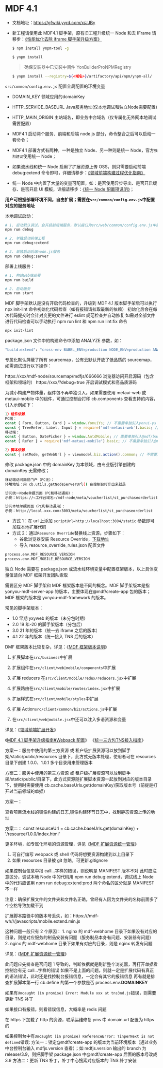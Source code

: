 # MDF 4.1


- 文档地址：https://gfwiki.yyrd.com/x/JJBy
- 新工程请使用此 MDF4.1 脚手架，原有旧工程升级统一 Node 和去 IFrame 请移步：[《性能优化去除 iframe 脚手架升级方案》](https://www.yuque.com/docs/share/8ec6edc7-20a4-42ca-8c33-1dae26cd52ed?#)




   ```bash
   $ npm install ynpm-tool -g
   ```


   ```bash
   $ ynpm install
   ```

   > 确保安装器中已安装中间件 YonBuilderProNPMRegistry

   ```bash
   $ ynpm install --registry=${<域名>}/artifactory/api/npm/ynpm-all/
   ```


`src/common/config.env.js` 配置全局配置的环境变量
   - DOMAIN_KEY 领域应用的domainKey
   - HTTP_SERVICE_BASEURL Java服务地址(仅本地调试和独立Node需要配置)
   - HTTP_MAIN_ORIGIN 主站域名，即业务中台域名（仅专属化无外网本地调试需要配置）


- MDF4.1 启动两个服务、前端和后端 node.js 部分，命令整合之后可以启动一套命令；
- MDF4.1 部署方式有两种，一种是独立 Node、另一种则是统一 Node，官方`强烈建议`使用统一 Node；
- 如果流水线和统一 Node 启用了扩展资源上传 OSS，则只需要启动前端 debug:extend 命令即可，详细请移步：[《领域前端构建过程优化指南》](https://www.yuque.com/docs/share/54e291d8-8681-4777-bea6-5a4f34b61b11?#)
- 统一 Node 中内置了大量的变量可配置，如：是否使用异步导出、是否开启缓存、是否开启 UI 模板，详细请移步：[《统一 Node 配置项说明》](https://gfwiki.yyrd.com/x/O-v4AQ)；

**用户可根据部署环境不同，自由扩展；需要在`src/common/config.env.js`中配置对应的服务地址**

本地调试启动：

```bash
# 1. 启动默认调试，会开启前后端服务，默认接口为src/web/common/config.env.js中的daily
npm run debug

# 2. 单独启动前端工程
npm run debug:extend

# 3. 单独启动后端node.js服务
npm run debug:server
```

部署上线服务：

```bash
# 1. 构建web端部署
npm run build

# 2. 启动服务
npm run start
```



MDF 脚手架默认是没有开启代码检查的，升级到 MDF 4.1 版本脚手架后可以执行 npx init-lint 命令初始化代码检查（如有报错请拉取最新的依赖）
初始化后会在每次代码提交时会针对变更的文件进行 eslint 规范检查并自动修复
如需对全部文件进行代码检查可以手动执行 npm run lint 和 npm run lint:fix 命令

```bash
npx init-lint
```


package.json 文件中的构建命令中添加 ANALYZE 参数，如：

```bash
"build:extend": "cross-env BABEL_ENV=production NODE_ENV=production ANALYZE=true ZIP=true MDF_LANG=true node --max-old-space-size=4096 node_modules/webpack/bin/webpack.js --config webpack.config.js --progress && echo '前端扩展：编译完成'",
```


专属化默认屏蔽了所有 sourcemap，公有云默认开放了低品质的 sourcemap，如需调试进行以下操作：

https://xxx/mdf-node/sourcemap/mdfjs/666666 浏览器访问开启源码（包含框架和领域的）
https://xxx/?debug=true 开启调试模式和高品质源码




为减小构建产物体量，组件包不再单独引入，如果需要使用 metaui-web 或 metaui-mobile 中的组件，可通过控制台打印 cb.components 查看支持的内容，引入示例如下：

```js
1）组件依赖
PC端：
const { Form, Button, Card } = window.YonuiYs; // 不需要单独引入yonui-ys
const { TreeRefer, Label, Input } = require('mdf-metaui-web').basic; // 不需要单独引入@mdf/metaui-web
移动端：
const { Button, DatePicker } = window.AntdMobile; // 需要单独引入@mdf/baseui-mobile
const { Refer } = require('mdf-metaui-mobile').basic; // 不需要单独引入@mdf/metaui-mobile

2）脚本依赖
const { setMode, getWebUrl } = viewmodel.biz.action().common; // 不需要单独引入@mdf/cube
```


修改 package.json 中的 domainKey 为本领域，由专业版引擎创建的 domainKey 无需修改；


```bash
移动端访问简易门户（PC无）：
环境地址：用 cb.utils.getNodeServerUrl() 在控制台打印出来就是

访问统一Node单据页面（PC和移动通用）：
示例：https://<工作台域名>/mdf-node/meta/voucherlist/st_purchaseorderlist?domainKey=upu

访问本地单据页面（PC和移动通用）：
示例：http://local.xxx.com:3003/meta/voucherlist/st_purchaseorderlist
```


- 方式 1：在 url 上添加 `scriptUrl=http://localhost:3004/static` 参数即可加载本地扩展代码
- 方式 2：通过`Resource Override`替换线上资源，步骤如下：
  - 谷歌浏览器安装 Resource Override，[下载地址](https://github.com/kylepaulsen/ResourceOverride)
  - 导入 resource_override_rules.json 配置文件


```bash
process.env.MDF_RESOURCE_VERSION
process.env.MDF_MOBILE_RESOURCE_VERSION
```

独立 Node 需要在 package.json 或流水线环境变量中配置框架版本，以上具体变量值请向 MDF 框架开发团队索取


需要区分 MDF 脚手架和 MDF 框架版本是不同的概念。MDF 脚手架版本是指 yonyou-mdf-server-app 的版本，主要体现在@mdf/create-app 包的版本；MDF 框架的版本是 yonyou-mdf-framework 的版本。


常见的脚手架版本：

- 1.0 早期 yxyweb 的版本（未分包时期）
- 2.0 19 年-20 的脚手架版本（分包后）
- 3.0 21 年的版本（统一去 iframe 之后的版本）
- 4.1 22 年的版本（统一接入 TNS 后的版本）


DMF 框架版本比较复杂，详见：《[MDF 框架版本说明](https://gfwiki.yyrd.com/x/O-v4AQ)》



1. 扩展脚本在`src/business`中扩展

2. 扩展组件在`src/client/web|mobile/components`中扩展

3. 扩展 reducers 在`src/client/mobile/redux/reducers.jsx`中扩展

4. 扩展路由在`src/client/mobile/routes/index.jsx`中扩展

5. 扩展样式在`src/client/mobile/styles`中扩展

6. 扩展 Action`src/client/common/biz/actions.js`中扩展

7. 在`src/client/web|mobile.jsx`中还可以注入多语资源和变量

详见：《[领域前端扩展开发](https://gfwiki.yyrd.com/x/Osft)》


《[MDF 4.1 脚手架升级指南#Webpack 配置](https://gfwiki.yyrd.com/x/ffg8AQ)》
《[统一三方包TNS接入指南](https://docs.yonyoucloud.com/l/4cde7dc9E79f)》



方案一：服务中使用的第三方资源 或 租户级扩展资源可以放到脚手架/static/public/resources 目录下，此方式无版本处理，使用者可在 resources 目录下创建 1.0.0、1.0.1 多个目录用来管理版本

方案二：服务中使用的第三方资源 或 租户级扩展资源可以放到脚手架/static/public/<domainKey>目录下，此方式资源随扩展脚本资源一起放到对应的版本目录下，使用时需要使用 cb.cache.baseUrls.get(domainKey)获取版本号（前提是打开过当前领域的单据）


方案一：

查看项目流水线的镜像构建的日志,镜像构建环节日志中，找到静态资源上传的地址

方案二：
const resourceUrl = cb.cache.baseUrls.get(domainKey) + '/resource/1.0.0/index.html'

更多环境，如专属化环境的资源管理，详见《[MDF 扩展资源统一管理](https://gfwiki.yyrd.com/x/1oNXAQ)》


1. 可自行编写 webpack 或 shell 代码将想要资源构建到以上目录下
2. 如果 resources 目录被 git 忽略，可更新.gitignore



如果控制台信息中报 call...字样的错误，则说明是 MANIFEST 版本不对
此时应注意区分，调试本地 Node 中的代码用 npm run debug:extend，调试线上 Node 中的代码应该用 npm run debug:extend:prod
两个命名的区分就是 MANIFEST 不一样

注意：确保扩展文件的文件夹和文件名正确，曾经有人因为文件夹的名称前面多了个空格导致加载不到


扩展脚本路径中的版本号丢失，如：https://<origin>/mdf-wh/<domainKey>//javascripts/mobile.extend.min.js

这种问题一般只有 2 个原因： 1. nginx 的 mdf-webhome 目录下如果没有<domainKey>对应的目录，则是对应服务的制品安装有问题（服务制品本身有问题、安装器有问题） 2. nginx 的 mdf-webhome 目录下如果有<domainKey>对应的目录，则是 nginx 转发有问题

详见：《[MDF 扩展资源统一管理](https://gfwiki.yyrd.com/x/1oNXAQ)》


此问题应先排查是否问题 1 导致的，判断依据就是刷新整个浏览器，再打开单据看控制台有无 call...字样的错误
如果不是上面的问题，则就一定是扩展代码有真正的语法错误，此时还是找控制台报错信息，一定会有其它的报错信息
再有就是排查扩展脚本第一行 cb.define 的第一个参数是否 process.env.**DOMAINKEY**



如果有`Uncaught (in promise) Error: Module xxx at tns3nd.js`错误，则需要更新 TNS 补丁


如果接口有报错，则看错误信息，大概率是 redis 问题


在 https 下加载了 http 的资源，联系运维修复 yms 中 domain.url 配置为 https 的


如果控制台中有`Uncaught (in promise) ReferenceError: TinperNext is not defined`错误:
方法一：锁定@mdf/create-app 的版本为当前环境版本（通过业务中台控制台输入 mdfjs.version 查看）；如 mdfjs.version 输出的 branch 为 release/3.9，则把脚手架 package.json 中@mdf/create-app 后面的版本号改成 3.9
方法二：更新 TNS 补丁，补丁中心搜索对应版本的 TNS 补丁安装
